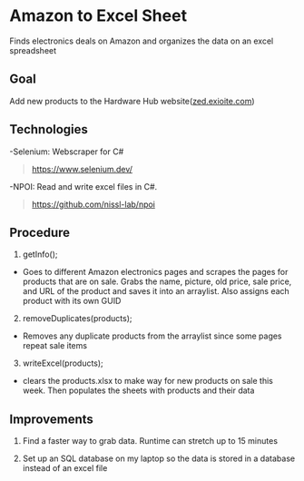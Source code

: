 <!DOCTYPE html>
<html>

<head>
  <meta charset="utf-8">
  <meta name="viewport" content="width=device-width, initial-scale=1.0">
  <title>README</title>
  <link rel="stylesheet" href="https://stackedit.io/style.css" />
</head>

<body class="stackedit">
  <div class="stackedit__html"><h1 id="amazon-to-excel-sheet">Amazon to Excel Sheet</h1>
<p>Finds electronics deals on Amazon and organizes the data on an excel spreadsheet</p>
<h2 id="goal">Goal</h2>
<p>Add new products to the Hardware Hub website(<a href="http://zed.exioite.com">zed.exioite.com</a>)</p>
<h2 id="technologies">Technologies</h2>
<p>-Selenium: Webscraper for C#</p>
<blockquote>
<p><a href="https://www.selenium.dev/">https://www.selenium.dev/</a></p>
</blockquote>
<p>-NPOI: Read and write excel files in C#.</p>
<blockquote>
<p><a href="https://github.com/nissl-lab/npoi">https://github.com/nissl-lab/npoi</a></p>
</blockquote>
<h2 id="procedure">Procedure</h2>
<ol>
<li>getInfo();</li>
</ol>
<ul>
<li>Goes to different Amazon electronics pages and scrapes the pages for products that are on sale. Grabs the name, picture, old price, sale price, and URL of the product and saves it into an arraylist. Also assigns each product with its own GUID</li>
</ul>
<ol start="2">
<li>removeDuplicates(products);</li>
</ol>
<ul>
<li>Removes any duplicate products from the arraylist since some pages repeat sale items</li>
</ul>
<ol start="3">
<li>writeExcel(products);</li>
</ol>
<ul>
<li>clears the products.xlsx to make way for new products on sale this week. Then populates the sheets with products and their data</li>
</ul>
<h2 id="improvements">Improvements</h2>
<ol>
<li>
<p>Find a faster way to grab data. Runtime can stretch up to 15 minutes</p>
</li>
<li>
<p>Set up an SQL database on my laptop so the data is stored in a database instead of an excel file</p>
</li>
</ol>
</div>
</body>

</html>
